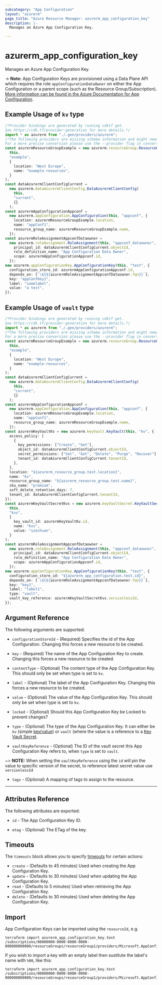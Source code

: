 ```yaml
---
subcategory: "App Configuration"
layout: "azurerm"
page_title: "Azure Resource Manager: azurerm_app_configuration_key"
description: |-
  Manages an Azure App Configuration Key.

---
```


# azurerm\_app\_configuration\_key

Manages an Azure App Configuration Key.

\-> **Note:** App Configuration Keys are provisioned using a Data Plane API which requires the role `appConfigurationDataOwner` on either the App Configuration or a parent scope (such as the Resource Group/Subscription). [More information can be found in the Azure Documentation for App Configuration](https://docs.microsoft.com/azure/azure-app-configuration/concept-enable-rbac#azure-built-in-roles-for-azure-app-configuration).

## Example Usage of `kv` type

```typescript
/*Provider bindings are generated by running cdktf get.
See https://cdk.tf/provider-generation for more details.*/
import * as azurerm from "./.gen/providers/azurerm";
/*The following providers are missing schema information and might need manual adjustments to synthesize correctly: azurerm.
For a more precise conversion please use the --provider flag in convert.*/
const azurermResourceGroupExample = new azurerm.resourceGroup.ResourceGroup(
  this,
  "example",
  {
    location: "West Europe",
    name: "example-resources",
  }
);
const dataAzurermClientConfigCurrent =
  new azurerm.dataAzurermClientConfig.DataAzurermClientConfig(
    this,
    "current",
    {}
  );
const azurermAppConfigurationAppconf =
  new azurerm.appConfiguration.AppConfiguration(this, "appconf", {
    location: azurermResourceGroupExample.location,
    name: "appConf1",
    resource_group_name: azurermResourceGroupExample.name,
  });
const azurermRoleAssignmentAppconfDataowner =
  new azurerm.roleAssignment.RoleAssignment(this, "appconf_dataowner", {
    principal_id: dataAzurermClientConfigCurrent.objectId,
    role_definition_name: "App Configuration Data Owner",
    scope: azurermAppConfigurationAppconf.id,
  });
new azurerm.appConfigurationKey.AppConfigurationKey(this, "test", {
  configuration_store_id: azurermAppConfigurationAppconf.id,
  depends_on: [`\${${azurermRoleAssignmentAppconfDataowner.fqn}}`],
  key: "appConfKey1",
  label: "somelabel",
  value: "a test",
});

```

## Example Usage of `vault` type

```typescript
/*Provider bindings are generated by running cdktf get.
See https://cdk.tf/provider-generation for more details.*/
import * as azurerm from "./.gen/providers/azurerm";
/*The following providers are missing schema information and might need manual adjustments to synthesize correctly: azurerm.
For a more precise conversion please use the --provider flag in convert.*/
const azurermResourceGroupExample = new azurerm.resourceGroup.ResourceGroup(
  this,
  "example",
  {
    location: "West Europe",
    name: "example-resources",
  }
);
const dataAzurermClientConfigCurrent =
  new azurerm.dataAzurermClientConfig.DataAzurermClientConfig(
    this,
    "current",
    {}
  );
const azurermAppConfigurationAppconf =
  new azurerm.appConfiguration.AppConfiguration(this, "appconf", {
    location: azurermResourceGroupExample.location,
    name: "appConf1",
    resource_group_name: azurermResourceGroupExample.name,
  });
const azurermKeyVaultKv = new azurerm.keyVault.KeyVault(this, "kv", {
  access_policy: [
    {
      key_permissions: ["Create", "Get"],
      object_id: dataAzurermClientConfigCurrent.objectId,
      secret_permissions: ["Set", "Get", "Delete", "Purge", "Recover"],
      tenant_id: dataAzurermClientConfigCurrent.tenantId,
    },
  ],
  location: "${azurerm_resource_group.test.location}",
  name: "kv",
  resource_group_name: "${azurerm_resource_group.test.name}",
  sku_name: "premium",
  soft_delete_retention_days: 7,
  tenant_id: dataAzurermClientConfigCurrent.tenantId,
});
const azurermKeyVaultSecretKvs = new azurerm.keyVaultSecret.KeyVaultSecret(
  this,
  "kvs",
  {
    key_vault_id: azurermKeyVaultKv.id,
    name: "kvs",
    value: "szechuan",
  }
);
const azurermRoleAssignmentAppconfDataowner =
  new azurerm.roleAssignment.RoleAssignment(this, "appconf_dataowner", {
    principal_id: dataAzurermClientConfigCurrent.objectId,
    role_definition_name: "App Configuration Data Owner",
    scope: azurermAppConfigurationAppconf.id,
  });
new azurerm.appConfigurationKey.AppConfigurationKey(this, "test", {
  configuration_store_id: "${azurerm_app_configuration.test.id}",
  depends_on: [`\${${azurermRoleAssignmentAppconfDataowner.fqn}}`],
  key: "key1",
  label: "label1",
  type: "vault",
  vault_key_reference: azurermKeyVaultSecretKvs.versionlessId,
});

```

## Argument Reference

The following arguments are supported:

*   `configurationStoreId` - (Required) Specifies the id of the App Configuration. Changing this forces a new resource to be created.

*   `key` - (Required) The name of the App Configuration Key to create. Changing this forces a new resource to be created.

*   `contentType` - (Optional) The content type of the App Configuration Key. This should only be set when type is set to `kv`.

*   `label` - (Optional) The label of the App Configuration Key. Changing this forces a new resource to be created.

*   `value` - (Optional) The value of the App Configuration Key. This should only be set when type is set to `kv`.

*   `locked` - (Optional) Should this App Configuration Key be Locked to prevent changes?

*   `type` - (Optional) The type of the App Configuration Key. It can either be `kv` (simple [key/value](https://docs.microsoft.com/azure/azure-app-configuration/concept-key-value)) or `vault` (where the value is a reference to a [Key Vault Secret](https://azure.microsoft.com/en-gb/services/key-vault/).

*   `vaultKeyReference` - (Optional) The ID of the vault secret this App Configuration Key refers to, when `type` is set to `vault`.

\~> **NOTE:** When setting the `vaultKeyReference` using the `id` will pin the value to specific version of the secret, to reference latest secret value use `versionlessId`

* `tags` - (Optional) A mapping of tags to assign to the resource.

***

## Attributes Reference

The following attributes are exported:

*   `id` - The App Configuration Key ID.

*   `etag` - (Optional) The ETag of the key.

## Timeouts

The `timeouts` block allows you to specify [timeouts](https://www.terraform.io/language/resources/syntax#operation-timeouts) for certain actions:

* `create` - (Defaults to 45 minutes) Used when creating the App Configuration Key.
* `update` - (Defaults to 30 minutes) Used when updating the App Configuration Key.
* `read` - (Defaults to 5 minutes) Used when retrieving the App Configuration Key.
* `delete` - (Defaults to 30 minutes) Used when deleting the App Configuration Key.

## Import

App Configuration Keys can be imported using the `resourceId`, e.g.

```shell
terraform import azurerm_app_configuration_key.test /subscriptions/00000000-0000-0000-0000-000000000000/resourceGroups/resourceGroup1/providers/Microsoft.AppConfiguration/configurationStores/appConf1/AppConfigurationKey/appConfKey1/Label/label1
```

If you wish to import a key with an empty label then sustitute the label's name with `%00`, like this:

```shell
terraform import azurerm_app_configuration_key.test /subscriptions/00000000-0000-0000-0000-000000000000/resourceGroups/resourceGroup1/providers/Microsoft.AppConfiguration/configurationStores/appConf1/AppConfigurationKey/appConfKey1/Label/%00
```
